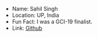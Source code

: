 - Name: Sahil Singh
- Location: UP, India
- Fun Fact: I was a GCI-19 finalist.
- Link: [Github](https://github.com/sahilsingh2402)